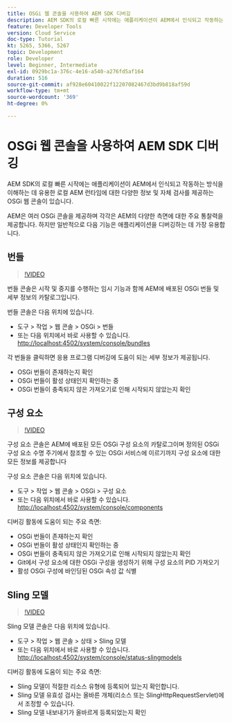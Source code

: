 ```yaml
---
title: OSGi 웹 콘솔을 사용하여 AEM SDK 디버깅
description: AEM SDK의 로컬 빠른 시작에는 애플리케이션이 AEM에서 인식되고 작동하는 방식을 이해하는 데 유용한 로컬 AEM 런타임에 대한 다양한 정보 및 자체 검사를 제공하는 OSGi 웹 콘솔이 있습니다.
feature: Developer Tools
version: Cloud Service
doc-type: Tutorial
kt: 5265, 5366, 5267
topic: Development
role: Developer
level: Beginner, Intermediate
exl-id: 0929bc1a-376c-4e16-a540-a276fd5af164
duration: 516
source-git-commit: af928e60410022f12207082467d3bd9b818af59d
workflow-type: tm+mt
source-wordcount: '369'
ht-degree: 0%

---
```


# OSGi 웹 콘솔을 사용하여 AEM SDK 디버깅

AEM SDK의 로컬 빠른 시작에는 애플리케이션이 AEM에서 인식되고 작동하는 방식을 이해하는 데 유용한 로컬 AEM 런타임에 대한 다양한 정보 및 자체 검사를 제공하는 OSGi 웹 콘솔이 있습니다.

AEM은 여러 OSGi 콘솔을 제공하며 각각은 AEM의 다양한 측면에 대한 주요 통찰력을 제공합니다. 하지만 일반적으로 다음 기능은 애플리케이션을 디버깅하는 데 가장 유용합니다.

## 번들

>[!VIDEO](https://video.tv.adobe.com/v/34335?quality=12&learn=on)

번들 콘솔은 시작 및 중지를 수행하는 임시 기능과 함께 AEM에 배포된 OSGi 번들 및 세부 정보의 카탈로그입니다.

번들 콘솔은 다음 위치에 있습니다.

+ 도구 > 작업 > 웹 콘솔 > OSGi > 번들
+ 또는 다음 위치에서 바로 사용할 수 있습니다. [http://localhost:4502/system/console/bundles](http://localhost:4502/system/console/bundles)

각 번들을 클릭하면 응용 프로그램 디버깅에 도움이 되는 세부 정보가 제공됩니다.

+ OSGi 번들이 존재하는지 확인
+ OSGi 번들이 활성 상태인지 확인하는 중
+ OSGi 번들이 충족되지 않은 가져오기로 인해 시작되지 않았는지 확인

## 구성 요소

>[!VIDEO](https://video.tv.adobe.com/v/34336?quality=12&learn=on)

구성 요소 콘솔은 AEM에 배포된 모든 OSGi 구성 요소의 카탈로그이며 정의된 OSGi 구성 요소 수명 주기에서 참조할 수 있는 OSGi 서비스에 이르기까지 구성 요소에 대한 모든 정보를 제공합니다

구성 요소 콘솔은 다음 위치에 있습니다.

+ 도구 > 작업 > 웹 콘솔 > OSGi > 구성 요소
+ 또는 다음 위치에서 바로 사용할 수 있습니다. [http://localhost:4502/system/console/components](http://localhost:4502/system/console/components)

디버깅 활동에 도움이 되는 주요 측면:

+ OSGi 번들이 존재하는지 확인
+ OSGi 번들이 활성 상태인지 확인하는 중
+ OSGi 번들이 충족되지 않은 가져오기로 인해 시작되지 않았는지 확인
+ Git에서 구성 요소에 대한 OSGi 구성을 생성하기 위해 구성 요소의 PID 가져오기
+ 활성 OSGi 구성에 바인딩된 OSGi 속성 값 식별

## Sling 모델

>[!VIDEO](https://video.tv.adobe.com/v/34337?quality=12&learn=on)

Sling 모델 콘솔은 다음 위치에 있습니다.

+ 도구 > 작업 > 웹 콘솔 > 상태 > Sling 모델
+ 또는 다음 위치에서 바로 사용할 수 있습니다. [http://localhost:4502/system/console/status-slingmodels](http://localhost:4502/system/console/status-slingmodels)

디버깅 활동에 도움이 되는 주요 측면:

+ Sling 모델이 적절한 리소스 유형에 등록되어 있는지 확인합니다.
+ Sling 모델 유효성 검사는 올바른 개체(리소스 또는 SlingHttpRequestServlet)에서 조정할 수 있습니다.
+ Sling 모델 내보내기가 올바르게 등록되었는지 확인

